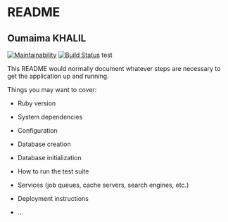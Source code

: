# README
## Oumaima KHALIL
[![Maintainability](https://api.codeclimate.com/v1/badges/2a91d49b258ad14a7bd5/maintainability)](https://codeclimate.com/github/Oumaimakhalil/Backend/maintainability)
[![Build Status](https://travis-ci.org/LPA2-Automne2016/projet-back-A2019.svg?branch=master)](https://travis-ci.org/LPA2-Automne2016/projet-back-A2019)
test

This README would normally document whatever steps are necessary to get the
application up and running.

Things you may want to cover:

* Ruby version

* System dependencies

* Configuration

* Database creation

* Database initialization

* How to run the test suite

* Services (job queues, cache servers, search engines, etc.)

* Deployment instructions

* ...
